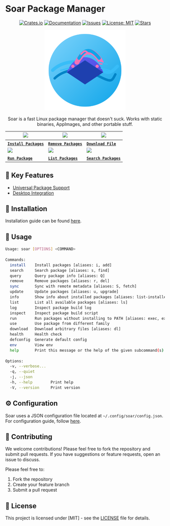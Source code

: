 # Soar Package Manager

<div align="center">

[crates-shield]: https://img.shields.io/crates/v/soar-cli
[crates-url]: https://crates.io/crates/soar-cli
[stars-shield]: https://img.shields.io/github/stars/pkgforge/soar.svg
[stars-url]: https://github.com/pkgforge/soar/stargazers
[issues-shield]: https://img.shields.io/github/issues/pkgforge/soar.svg
[issues-url]: https://github.com/pkgforge/soar/issues
[license-shield]: https://img.shields.io/github/license/pkgforge/soar.svg
[license-url]: https://github.com/pkgforge/soar/blob/main/LICENSE
[doc-shield]: https://img.shields.io/badge/docs-soar.qaidvoid.dev-blue
[doc-url]: https://soar.qaidvoid.dev

[![Crates.io][crates-shield]][crates-url]
[![Documentation][doc-shield]][doc-url]
[![Issues][issues-shield]][issues-url]
[![License: MIT][license-shield]][license-url]
[![Stars][stars-shield]][stars-url]

</div>

<p align="center">
    <img src="icons/hicolor/scalable/apps/soar.svg" alt="soar" width="256"/>
</p>

<p align="center">
    Soar is a fast Linux package manager that doesn't suck. Works with static binaries, AppImages, and other portable stuff.
</p>

<div align="center">

| <a href="https://soar.qaidvoid.dev/install"><img src="https://raw.githubusercontent.com/pkgforge/soar/refs/heads/autoplay/install.webp" /></a> | <a href="https://soar.qaidvoid.dev/remove"><img src="https://raw.githubusercontent.com/pkgforge/soar/refs/heads/autoplay/remove.webp" /></a> | <a href="https://soar.qaidvoid.dev/download"><img src="https://raw.githubusercontent.com/pkgforge/soar/refs/heads/autoplay/download.webp" /></a> | 
| - | - | - |
| [**`Install Packages`**](https://soar.qaidvoid.dev/install) | [**`Remove Packages`**](https://soar.qaidvoid.dev/remove) | [**`Download File`**](https://soar.qaidvoid.dev/download) |
| <a href="https://soar.qaidvoid.dev/run"><img src="https://raw.githubusercontent.com/pkgforge/soar/refs/heads/autoplay/run.webp" /></a> | <a href="https://soar.qaidvoid.dev/list"><img src="https://raw.githubusercontent.com/pkgforge/soar/refs/heads/autoplay/list.webp" /></a> | <a href="https://soar.qaidvoid.dev/search"><img src="https://raw.githubusercontent.com/pkgforge/soar/refs/heads/autoplay/search.webp" /></a> |
| [**`Run Package`**](https://soar.qaidvoid.dev/run) | [**`List Packages`**](https://soar.qaidvoid.dev/list) | [**`Search Packages`**](https://soar.qaidvoid.dev/search) |

</div>

## 🌟 Key Features
- [Universal Package Support](https://soar.qaidvoid.dev/#universal-package-support)
- [Desktop Integration](https://soar.qaidvoid.dev/#desktop-integration)

## 🔧 Installation
Installation guide can be found [here](https://soar.qaidvoid.dev/installation.html).

## 🎯 Usage

```sh
Usage: soar [OPTIONS] <COMMAND>

Commands:
  install    Install packages [aliases: i, add]
  search     Search package [aliases: s, find]
  query      Query package info [aliases: Q]
  remove     Remove packages [aliases: r, del]
  sync       Sync with remote metadata [aliases: S, fetch]
  update     Update packages [aliases: u, upgrade]
  info       Show info about installed packages [aliases: list-installed]
  list       List all available packages [aliases: ls]
  log        Inspect package build log
  inspect    Inspect package build script
  run        Run packages without installing to PATH [aliases: exec, execute]
  use        Use package from different family
  download   Download arbitrary files [aliases: dl]
  health     Health check
  defconfig  Generate default config
  env        View env
  help       Print this message or the help of the given subcommand(s)

Options:
  -v, --verbose...  
  -q, --quiet       
  -j, --json        
  -h, --help        Print help
  -V, --version     Print version
```

## ⚙️ Configuration

Soar uses a JSON configuration file located at `~/.config/soar/config.json`.
For configuration guide, follow [here](https://soar.qaidvoid.dev/configuration.html).

## 🤝 Contributing

We welcome contributions! Please feel free to fork the repository and submit
pull requests. If you have suggestions or feature requests, open an issue to
discuss.

Please feel free to:
1. Fork the repository
2. Create your feature branch
3. Submit a pull request

## 📝 License

This project is licensed under [MIT] - see the [LICENSE](LICENSE) file for details.

